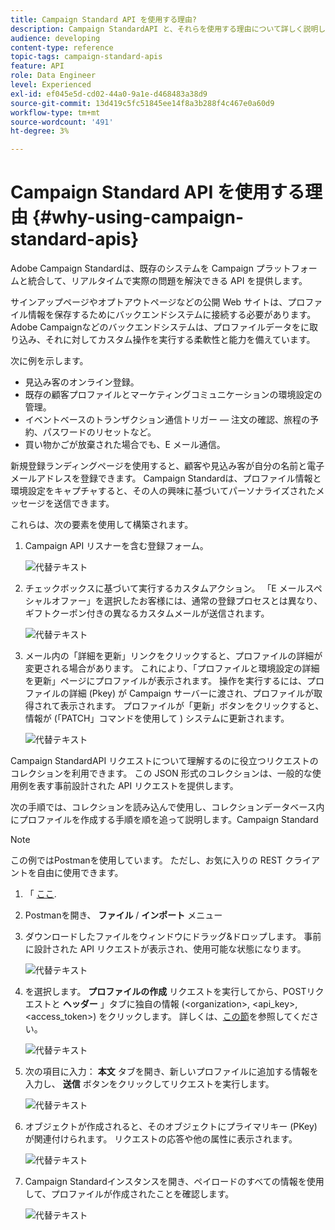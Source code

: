```yaml
---
title: Campaign Standard API を使用する理由?
description: Campaign StandardAPI と、それらを使用する理由について詳しく説明します。
audience: developing
content-type: reference
topic-tags: campaign-standard-apis
feature: API
role: Data Engineer
level: Experienced
exl-id: ef045e5d-cd02-44a0-9a1e-d468483a38d9
source-git-commit: 13d419c5fc51845ee14f8a3b288f4c467e0a60d9
workflow-type: tm+mt
source-wordcount: '491'
ht-degree: 3%

---
```


# Campaign Standard API を使用する理由 {#why-using-campaign-standard-apis}

Adobe Campaign Standardは、既存のシステムを Campaign プラットフォームと統合して、リアルタイムで実際の問題を解決できる API を提供します。

サインアップページやオプトアウトページなどの公開 Web サイトは、プロファイル情報を保存するためにバックエンドシステムに接続する必要があります。 Adobe Campaignなどのバックエンドシステムは、プロファイルデータをに取り込み、それに対してカスタム操作を実行する柔軟性と能力を備えています。

次に例を示します。

* 見込み客のオンライン登録。
* 既存の顧客プロファイルとマーケティングコミュニケーションの環境設定の管理。
* イベントベースのトランザクション通信トリガー — 注文の確認、旅程の予約、パスワードのリセットなど。
* 買い物かごが放棄された場合でも、E メール通信。

新規登録ランディングページを使用すると、顧客や見込み客が自分の名前と電子メールアドレスを登録できます。 Campaign Standardは、プロファイル情報と環境設定をキャプチャすると、その人の興味に基づいてパーソナライズされたメッセージを送信できます。

これらは、次の要素を使用して構築されます。

1. Campaign API リスナーを含む登録フォーム。

   ![代替テキスト](assets/apis_uc1.png)

1. チェックボックスに基づいて実行するカスタムアクション。 「E メールスペシャルオファー」を選択したお客様には、通常の登録プロセスとは異なり、ギフトクーポン付きの異なるカスタムメールが送信されます。

   ![代替テキスト](assets/apis_uc2.png)

1. メール内の「詳細を更新」リンクをクリックすると、プロファイルの詳細が変更される場合があります。 これにより、「プロファイルと環境設定の詳細を更新」ページにプロファイルが表示されます。 操作を実行するには、プロファイルの詳細 (Pkey) が Campaign サーバーに渡され、プロファイルが取得されて表示されます。 プロファイルが「更新」ボタンをクリックすると、情報が (「PATCH」コマンドを使用して ) システムに更新されます。

   ![代替テキスト](assets/apis_uc3.png)

Campaign StandardAPI リクエストについて理解するのに役立つリクエストのコレクションを利用できます。 この JSON 形式のコレクションは、一般的な使用例を表す事前設計された API リクエストを提供します。

次の手順では、コレクションを読み込んで使用し、コレクションデータベース内にプロファイルを作成する手順を順を追って説明します。Campaign Standard

>[!NOTE]
>
>この例ではPostmanを使用しています。 ただし、お気に入りの REST クライアントを自由に使用できます。

1. 「 [ここ](https://helpx.adobe.com/content/dam/help/en/campaign/kb/working-with-acs-api/_jcr_content/main-pars/download_section/download-1/KB_postman_collection.json.zip).

1. Postmanを開き、 **ファイル** / **インポート** メニュー

1. ダウンロードしたファイルをウィンドウにドラッグ&amp;ドロップします。 事前に設計された API リクエストが表示され、使用可能な状態になります。

   ![代替テキスト](assets/postman_collection.png)

1. を選択します。 **プロファイルの作成** リクエストを実行してから、POSTリクエストと **ヘッダー** 」タブに独自の情報 (&lt;organization>, &lt;api_key>, &lt;access_token>) をクリックします。 詳しくは、[この節](../../api/using/setting-up-api-access.md)を参照してください。

   ![代替テキスト](assets/postman_uc1.png)

1. 次の項目に入力： **本文** タブを開き、新しいプロファイルに追加する情報を入力し、 **送信** ボタンをクリックしてリクエストを実行します。

   ![代替テキスト](assets/postman_uc2.png)

1. オブジェクトが作成されると、そのオブジェクトにプライマリキー (PKey) が関連付けられます。 リクエストの応答や他の属性に表示されます。

   ![代替テキスト](assets/postman_uc3.png)

1. Campaign Standardインスタンスを開き、ペイロードのすべての情報を使用して、プロファイルが作成されたことを確認します。

   ![代替テキスト](assets/postman_uc4.png)
